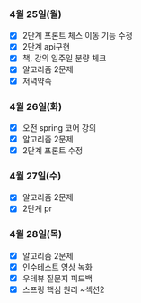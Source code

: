 ### 4월 25일(월)
- [x] 2단계 프론트 체스 이동 기능 수정
- [x] 2단계 api구현
- [x] 책, 강의 일주일 분량 체크
- [x] 알고리즘 2문제
- [x] 저녁약속

### 4월 26일(화)
- [x] 오전 spring 코어 강의
- [x] 알고리즘 2문제
- [x] 2단계 프론트 수정

### 4월 27일(수)
- [x] 알고리즘 2문제
- [x] 2단계 pr

### 4월 28일(목)
- [x] 알고리즘 2문제
- [x] 인수테스트 영상 녹화
- [x] 우테뷰 질문지 피드백
- [x] 스프링 핵심 원리 ~섹션2
